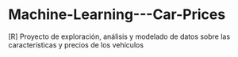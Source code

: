 # Machine-Learning---Car-Prices
[R] Proyecto de exploración, análisis y modelado de datos sobre las características y precios de los vehículos
